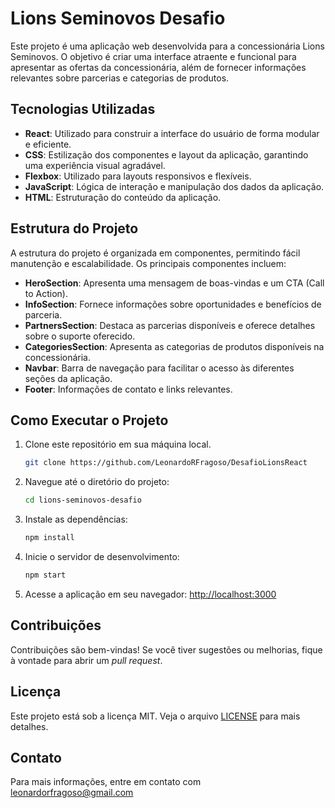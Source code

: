 
# Lions Seminovos Desafio

Este projeto é uma aplicação web desenvolvida para a concessionária Lions Seminovos. O objetivo é criar uma interface atraente e funcional para apresentar as ofertas da concessionária, além de fornecer informações relevantes sobre parcerias e categorias de produtos.

## Tecnologias Utilizadas

- **React**: Utilizado para construir a interface do usuário de forma modular e eficiente.
- **CSS**: Estilização dos componentes e layout da aplicação, garantindo uma experiência visual agradável.
- **Flexbox**: Utilizado para layouts responsivos e flexíveis.
- **JavaScript**: Lógica de interação e manipulação dos dados da aplicação.
- **HTML**: Estruturação do conteúdo da aplicação.

## Estrutura do Projeto

A estrutura do projeto é organizada em componentes, permitindo fácil manutenção e escalabilidade. Os principais componentes incluem:

- **HeroSection**: Apresenta uma mensagem de boas-vindas e um CTA (Call to Action).
- **InfoSection**: Fornece informações sobre oportunidades e benefícios de parceria.
- **PartnersSection**: Destaca as parcerias disponíveis e oferece detalhes sobre o suporte oferecido.
- **CategoriesSection**: Apresenta as categorias de produtos disponíveis na concessionária.
- **Navbar**: Barra de navegação para facilitar o acesso às diferentes seções da aplicação.
- **Footer**: Informações de contato e links relevantes.

## Como Executar o Projeto

1. Clone este repositório em sua máquina local.
   ```bash
   git clone https://github.com/LeonardoRFragoso/DesafioLionsReact
   ```

2. Navegue até o diretório do projeto:
   ```bash
   cd lions-seminovos-desafio
   ```

3. Instale as dependências:
   ```bash
   npm install
   ```

4. Inicie o servidor de desenvolvimento:
   ```bash
   npm start
   ```

5. Acesse a aplicação em seu navegador: [http://localhost:3000](http://localhost:3000)

## Contribuições

Contribuições são bem-vindas! Se você tiver sugestões ou melhorias, fique à vontade para abrir um *pull request*.

## Licença

Este projeto está sob a licença MIT. Veja o arquivo [LICENSE](LICENSE) para mais detalhes.

## Contato

Para mais informações, entre em contato com leonardorfragoso@gmail.com
